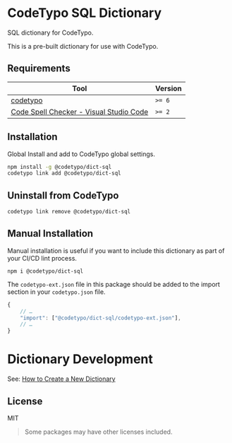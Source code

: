 # CodeTypo SQL Dictionary

SQL dictionary for CodeTypo.

This is a pre-built dictionary for use with CodeTypo.

## Requirements

| Tool                                                                                                                                 | Version |
| ------------------------------------------------------------------------------------------------------------------------------------ | ------- |
| [codetypo](https://github.com/khulnasoft/codetypo)                                                                               | `>= 6`  |
| [Code Spell Checker - Visual Studio Code](https://marketplace.visualstudio.com/items?itemName=streetsidesoftware.code-spell-checker) | `>= 2`  |

## Installation

Global Install and add to CodeTypo global settings.

```sh
npm install -g @codetypo/dict-sql
codetypo link add @codetypo/dict-sql
```

## Uninstall from CodeTypo

```sh
codetypo link remove @codetypo/dict-sql
```

## Manual Installation

Manual installation is useful if you want to include this dictionary as part of your CI/CD lint process.

```
npm i @codetypo/dict-sql
```

The `codetypo-ext.json` file in this package should be added to the import section in your `codetypo.json` file.

```javascript
{
    // …
    "import": ["@codetypo/dict-sql/codetypo-ext.json"],
    // …
}
```

# Dictionary Development

See: [How to Create a New Dictionary](https://github.com/khulnasoft/codetypo-dicts#how-to-create-a-new-dictionary)

## License

MIT

> Some packages may have other licenses included.
